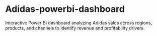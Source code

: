 # Adidas-powerbi-dashboard
Interactive Power BI dashboard analyzing Adidas sales across regions, products, and channels to identify revenue and profitability drivers.
